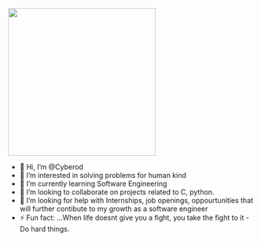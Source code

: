 <img align='center' width='300' length='500' src='https://th.bing.com/th/id/OIP.v7gZipNXur2lMoCyvT35EwHaKx?pid=ImgDet&rs=1'>


- 👋 Hi, I’m @Cyberod
- 👀 I’m interested in solving problems for human kind
- 🌱 I’m currently learning Software Engineering
- 💞️ I’m looking to collaborate on projects related to C, python.
- 🤔 I’m looking for help with Internships, job openings, oppourtunities that will further contibute to my growth as a software engineer
- ⚡ Fun fact: ...When life doesnt give you a fight, you take the fight to it - Do hard things.
